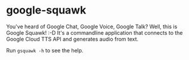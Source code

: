 # google-squawk

You've heard of Google Chat, Google Voice, Google Talk? Well, this is Google Squawk! :-D
It's a commandline application that connects to the Google Cloud TTS API and generates audio from text.

Run ```gsquawk -h``` to see the help.

